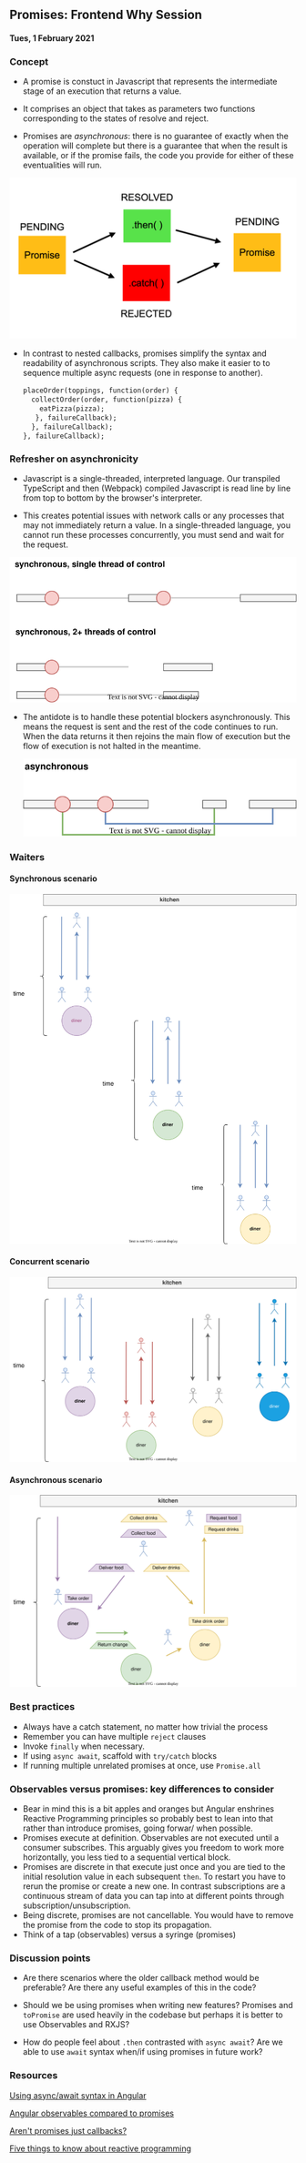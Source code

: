 ## Promises: Frontend Why Session

#### Tues, 1 February 2021

### Concept

- A promise is constuct in Javascript that represents the intermediate stage of an execution that returns a value.

- It comprises an object that takes as parameters two functions corresponding to the states of resolve and reject.

- Promises are _asynchronous_: there is no guarantee of exactly when the operation will complete but there is a guarantee that when the result is available, or if the promise fails, the code you provide for either of these eventualities will run.

![](/img/diagram.png)

- In contrast to nested callbacks, promises simplify the syntax and readability of asynchronous scripts. They also make it easier to to sequence multiple async requests (one in response to another).

  ```
  placeOrder(toppings, function(order) {
    collectOrder(order, function(pizza) {
      eatPizza(pizza);
     }, failureCallback);
    }, failureCallback);
  }, failureCallback);
  ```

### Refresher on asynchronicity

- Javascript is a single-threaded, interpreted language. Our transpiled TypeScript and then (Webpack) compiled Javascript is read line by line from top to bottom by the browser's interpreter.

- This creates potential issues with network calls or any processes that may not immediately return a value. In a single-threaded language, you cannot run these processes concurrently, you must send and wait for the request.

![](/img/sync-thread.svg)

- The antidote is to handle these potential blockers asynchronously. This means the request is sent and the rest of the code continues to run. When the data returns it then rejoins the main flow of execution but the flow of execution is not halted in the meantime.

  ![](/img/async.svg)

### Waiters

#### Synchronous scenario

![](/img/sync-waiter.svg)

#### Concurrent scenario

![](/img/thread-waiter.svg)

#### Asynchronous scenario

![](/img/async-waiter.svg)

### Best practices

- Always have a catch statement, no matter how trivial the process
- Remember you can have multiple `reject` clauses
- Invoke `finally` when necessary.
- If using `async await`, scaffold with `try/catch` blocks
- If running multiple unrelated promises at once, use `Promise.all`

### Observables versus promises: key differences to consider

- Bear in mind this is a bit apples and oranges but Angular enshrines Reactive Programming principles so probably best to lean into that rather than introduce promises, going forwar/ when possible.
- Promises execute at definition. Observables are not executed until a consumer subscribes. This arguably gives you freedom to work more horizontally, you less tied to a sequential vertical block.
- Promises are discrete in that execute just once and you are tied to the initial resolution value in each subsequent `then`. To restart you have to rerun the promise or create a new one. In contrast subscriptions are a continuous stream of data you can tap into at different points through subscription/unsubscription.
- Being discrete, promises are not cancellable. You would have to remove the promise from the code to stop its propagation.
- Think of a tap (observables) versus a syringe (promises)

### Discussion points

- Are there scenarios where the older callback method would be preferable? Are there any useful examples of this in the code?

- Should we be using promises when writing new features? Promises and `toPromise` are used heavily in the codebase but perhaps it is better to use Observables and RXJS?

- How do people feel about `.then` contrasted with `async await`? Are we able to use `await` syntax when/if using promises in future work?

### Resources

[Using async/await syntax in Angular](https://www.techiediaries.com/javascript-async-await-tutorial/)

[Angular observables compared to promises](https://angular.io/guide/comparing-observables)

[Aren't promises just callbacks?](https://stackoverflow.com/questions/22539815/arent-promises-just-callbacks)

[Five things to know about reactive programming](https://developers.redhat.com/blog/2017/06/30/5-things-to-know-about-reactive-programming)
